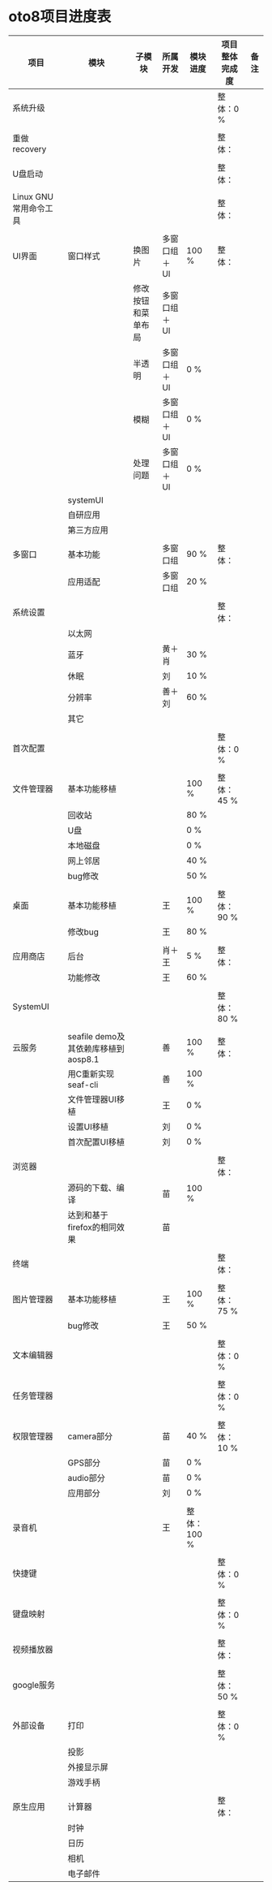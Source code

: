 # oto8项目进度表

项目|模块|子模块|所属开发|模块进度|项目整体完成度|备注
-----|-----|-----|-----|-----|-----|-----
系统升级|||||整体：0 %|
||||||
重做recovery|||||整体：|
||||||
U盘启动|||||整体：|
||||||
Linux GNU常用命令工具|||||整体：|
||||||
UI界面|窗口样式|换图片|多窗口组＋UI|100 %|整体：|
|||修改按钮和菜单布局|多窗口组＋UI|||
|||半透明|多窗口组＋UI|0 %||
|||模糊|多窗口组＋UI|0 %||
|||处理问题|多窗口组＋UI|0 %||
||systemUI||||||
||自研应用||||||
||第三方应用||||||
|||||||
多窗口|基本功能||多窗口组|90 %|整体：|
||应用适配||多窗口组|20 %||
|||||||
系统设置|||||整体：|
||以太网|||||
||蓝牙||黄＋肖|30 %||
||休眠||刘|10 %||
||分辨率||善＋刘|60 %||
||其它|||||
||||||
首次配置|||||整体：0 %|
||||||
文件管理器|基本功能移植|||100 %|整体：45 %|
||回收站|||80 %||
||U盘|||0 %||
||本地磁盘|||0 %||
||网上邻居|||40 %||
||bug修改|||50 %||
||||||
桌面|基本功能移植||王|100 %|整体：90 %|
||修改bug||王|80 %||
||||||
应用商店|后台||肖＋王|5 %|整体：|
||功能修改||王|60 %||
||||||
SystemUI|||||整体：80 %|
||||||
云服务|seafile demo及其依赖库移植到aosp8.1||善|100 %|整体：|
||用C重新实现seaf-cli||善|100 %||
||文件管理器UI移植||王|0 %||
||设置UI移植||刘|0 %||
||首次配置UI移植||刘|0 %||
|||||||
浏览器|||||整体：|
||源码的下载、编译||苗|100 %||
||达到和基于firefox的相同效果||苗|||
||||||
终端|||||整体：|
||||||
图片管理器|基本功能移植||王|100 %|整体：75 %|
||bug修改||王|50 %||
||||||
文本编辑器|||||整体：0 %|
||||||
任务管理器|||||整体：0 %|
||||||
权限管理器|camera部分||苗|40 %|整体：10 %|
||GPS部分||苗|0 %||
||audio部分||苗|0 %|
||应用部分||刘|0 %|
||||||
录音机|||王|整体：100 %|
||||||
快捷键|||||整体：0 %|
||||||
键盘映射|||||整体：0 %|
||||||
视频播放器|||||整体：|
||||||
google服务|||||整体：50 %|
||||||
外部设备|打印||||整体：0 %|
||投影|||||
||外接显示屏|||||
||游戏手柄|||||
||||||
原生应用|计算器||||整体：|
||时钟|||||
||日历|||||
||相机|||||
||电子邮件|||||
